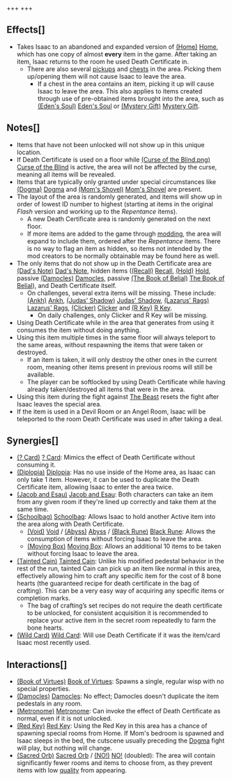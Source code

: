 +++
+++

Effects[]
---------


* Takes Isaac to an abandoned and expanded version of [(Home)](/wiki/Home "Home") [Home](/wiki/Home "Home"), which has one copy of almost **every** item in the game. After taking an item, Isaac returns to the room he used Death Certificate in.
	+ There are also several [pickups](/wiki/Pickups "Pickups") and [chests](/wiki/Chests "Chests") in the area. Picking them up/opening them will not cause Isaac to leave the area.
		- If a chest in the area contains an item, picking it up will cause Isaac to leave the area. This also applies to items created through use of pre-obtained items brought into the area, such as [(Eden's Soul)](/wiki/Eden%27s_Soul "Eden's Soul") [Eden's Soul](/wiki/Eden%27s_Soul "Eden's Soul") or [(Mystery Gift)](/wiki/Mystery_Gift "Mystery Gift") [Mystery Gift](/wiki/Mystery_Gift "Mystery Gift").


Notes[]
-------


* Items that have not been unlocked will not show up in this unique location.
* If Death Certificate is used on a floor while [(Curse of the Blind.png)](https://static.wikia.nocookie.net/bindingofisaacre_gamepedia/images/f/f1/Curse_of_the_Blind.png/revision/latest?cb=20211023084947) [Curse of the Blind](/wiki/Curses "Curses") is active, the area will not be affected by the curse, meaning all items will be revealed.
* Items that are typically only granted under special circumstances like [(Dogma)](/wiki/Dogma_(Item) "Dogma") [Dogma](/wiki/Dogma_(Item) "Dogma (Item)") and [(Mom's Shovel)](/wiki/Mom%27s_Shovel "Mom's Shovel") [Mom's Shovel](/wiki/Mom%27s_Shovel "Mom's Shovel") are present.
* The layout of the area is randomly generated, and items will show up in order of lowest ID number to highest (starting at items in the original *Flash* version and working up to the *Repentance* items).
	+ A new Death Certificate area is randomly generated on the next floor.
	+ If more items are added to the game through [modding](/wiki/Modding "Modding"), the area will expand to include them, ordered after the *Repentance* items. There is no way to flag an item as hidden, so items not intended by the mod creators to be normally obtainable may be found here as well.
* The only items that do not show up in the Death Certificate area are [(Dad's Note)](/wiki/Dad%27s_Note "Dad's Note") [Dad's Note](/wiki/Dad%27s_Note "Dad's Note"), hidden items ([(Recall)](/wiki/Recall "Recall") [Recall](/wiki/Recall "Recall"), [(Hold)](/wiki/Hold "Hold") [Hold](/wiki/Hold "Hold"), passive [(Damocles)](/wiki/Damocles "Damocles") [Damocles](/wiki/Damocles "Damocles"), passive [(The Book of Belial)](/wiki/The_Book_of_Belial "The Book of Belial") [The Book of Belial](/wiki/The_Book_of_Belial "The Book of Belial")), and Death Certificate itself.
	+ On challenges, several extra items will be missing. These include: [(Ankh)](/wiki/Ankh "Ankh") [Ankh](/wiki/Ankh "Ankh"), [(Judas' Shadow)](/wiki/Judas%27_Shadow "Judas' Shadow") [Judas' Shadow](/wiki/Judas%27_Shadow "Judas' Shadow"), [(Lazarus' Rags)](/wiki/Lazarus%27_Rags "Lazarus' Rags") [Lazarus' Rags](/wiki/Lazarus%27_Rags "Lazarus' Rags"), [(Clicker)](/wiki/Clicker "Clicker") [Clicker](/wiki/Clicker "Clicker") and [(R Key)](/wiki/R_Key "R Key") [R Key](/wiki/R_Key "R Key").
		- On daily challenges, only Clicker and R Key will be missing.
* Using Death Certificate while in the area that generates from using it consumes the item without doing anything.
* Using this item multiple times in the same floor will always teleport to the same areas, without respawning the items that were taken or destroyed.
	+ If an item is taken, it will only destroy the other ones in the current room, meaning other items present in previous rooms will still be available.
	+ The player can be softlocked by using Death Certificate while having already taken/destroyed all items that were in the area.
* Using this item during the fight against [The Beast](/wiki/The_Beast "The Beast") resets the fight after Isaac leaves the special area.
* If the item is used in a Devil Room or an Angel Room, Isaac will be teleported to the room Death Certificate was used in after taking a deal.


Synergies[]
-----------


* [(? Card)](/wiki/%3F_Card "? Card") [? Card](/wiki/%3F_Card "? Card"): Mimics the effect of Death Certificate without consuming it.
* [(Diplopia)](/wiki/Diplopia "Diplopia") [Diplopia](/wiki/Diplopia "Diplopia"): Has no use inside of the Home area, as Isaac can only take 1 item. However, it can be used to duplicate the Death Certificate item, allowing Isaac to enter the area twice.
* [(Jacob and Esau)](/wiki/Jacob_and_Esau "Jacob and Esau") [Jacob and Esau](/wiki/Jacob_and_Esau "Jacob and Esau"): Both characters can take an item from any given room if they're lined up correctly and take them at the same time.
* [(Schoolbag)](/wiki/Schoolbag "Schoolbag") [Schoolbag](/wiki/Schoolbag "Schoolbag"): Allows Isaac to hold another Active item into the area along with Death Certificate.
	+ [(Void)](/wiki/Void "Void") [Void](/wiki/Void "Void") / [(Abyss)](/wiki/Abyss "Abyss") [Abyss](/wiki/Abyss "Abyss") / [(Black Rune)](/wiki/Cards_and_Runes "Black Rune") [Black Rune](/wiki/Cards_and_Runes "Cards and Runes"): Allows the consumption of items without forcing Isaac to leave the area.
	+ [(Moving Box)](/wiki/Moving_Box "Moving Box") [Moving Box](/wiki/Moving_Box "Moving Box"): Allows an additional 10 items to be taken without forcing Isaac to leave the area.
* [(Tainted Cain)](/wiki/Tainted_Cain "Tainted Cain") [Tainted Cain](/wiki/Tainted_Cain "Tainted Cain"): Unlike his modified pedestal behavior in the rest of the run, tainted Cain can pick up an item like normal in this area, effectively allowing him to craft any specific item for the cost of 8 bone hearts (the guaranteed recipe for death certificate in the bag of crafting). This can be a very easy way of acquiring any specific items or completion marks.
	+ The bag of crafting’s set recipes do not require the death certificate to be unlocked, for consistent acquisition it is recommended to replace your active item in the secret room repeatedly to farm the bone hearts.
* [(Wild Card)](/wiki/Cards_and_Runes "Wild Card") [Wild Card](/wiki/Cards_and_Runes "Cards and Runes"): Will use Death Certificate if it was the item/card Isaac most recently used.


Interactions[]
--------------


* [(Book of Virtues)](/wiki/Book_of_Virtues "Book of Virtues") [Book of Virtues](/wiki/Book_of_Virtues "Book of Virtues"): Spawns a single, regular wisp with no special properties.
* [(Damocles)](/wiki/Damocles "Damocles") [Damocles](/wiki/Damocles "Damocles"): No effect; Damocles doesn't duplicate the item pedestals in any room.
* [(Metronome)](/wiki/Metronome "Metronome") [Metronome](/wiki/Metronome "Metronome"): Can invoke the effect of Death Certificate as normal, even if it is not unlocked.
* [(Red Key)](/wiki/Red_Key "Red Key") [Red Key](/wiki/Red_Key "Red Key"): Using the Red Key in this area has a chance of spawning special rooms from Home. If Mom's bedroom is spawned and Isaac sleeps in the bed, the cutscene usually preceding the [Dogma](/wiki/Dogma "Dogma") fight will play, but nothing will change.
* [(Sacred Orb)](/wiki/Sacred_Orb "Sacred Orb") [Sacred Orb](/wiki/Sacred_Orb "Sacred Orb") / [(NO!)](/wiki/NO! "NO!") [NO!](/wiki/NO! "NO!") (doubled): The area will contain significantly fewer rooms and items to choose from, as they prevent items with low [quality](/wiki/Item_quality "Item quality") from appearing.


